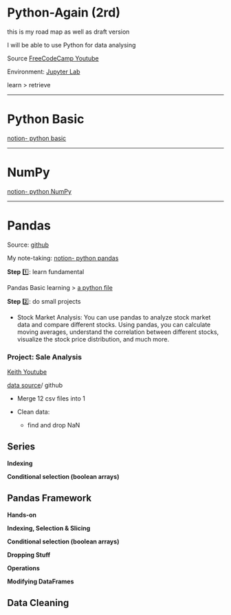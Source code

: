 # Python-Again (2rd)

this is my road map as well as draft version

I will be able to use Python for data analysing

Source [FreeCodeCamp Youtube](https://www.youtube.com/watch?v=r-uOLxNrNk8&t=41s&ab_channel=freeCodeCamp.org) 

Environment: [Jupyter Lab](https://jupyter.org/try-jupyter/lab/?path=notebooks%2FIntro.ipynb) 

learn > retrieve 

---
# Python Basic 

[notion- python basic](https://www.notion.so/leilaha/Python-Basic-764853563ede4fbb97ba62e037b8021f)

---
# NumPy

[notion- python NumPy](https://www.notion.so/leilaha/Python-NumPy-aaf8ca37586f44cb9243c4b22228a2c2) 

---
# Pandas

Source: [github](https://github.com/leilahacom/freecodecamp-intro-to-pandas)

My note-taking: [notion- python pandas](https://www.notion.so/leilaha/Python-Pandas-94b4f23d1643483c9e6e0e89a4be257b) 

**Step** 1️⃣: learn fundamental 

Pandas Basic learning > [a python file](https://github.com/leilahacom/PandasPython/blob/main/Pandas%20Basic.ipynb)

**Step** 2️⃣: do small projects

- Stock Market Analysis:
You can use pandas to analyze stock market data and compare different stocks. Using pandas, you can calculate moving averages, understand the correlation between different stocks, visualize the stock price distribution, and much more.

### Project: Sale Analysis

[Keith Youtube](https://www.youtube.com/watch?v=eMOA1pPVUc4&ab_channel=KeithGalli)

[data source](https://github.com/leilahacom/Pandas-Data-Science-Tasks)/ github

- Merge 12 csv files into 1

- Clean data:

  - find and drop NaN


## Series

**Indexing**

**Conditional selection (boolean arrays)**


## Pandas Framework

**Hands-on**

**Indexing, Selection & Slicing**

**Conditional selection (boolean arrays)**

**Dropping Stuff**

**Operations**

**Modifying DataFrames**









## Data Cleaning
